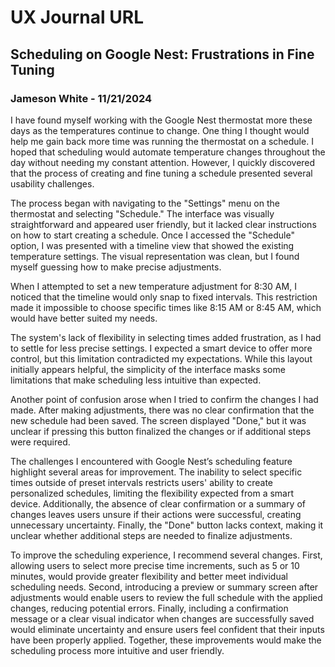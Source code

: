 # UX Journal URL



## Scheduling on Google Nest: Frustrations in Fine Tuning

### Jameson White - 11/21/2024

I have found myself working with the Google Nest thermostat more these days as the temperatures continue to change. One thing I thought would help me gain back more time was running the thermostat on a schedule. I hoped that scheduling would automate temperature changes throughout the day without needing my constant attention. However, I quickly discovered that the process of creating and fine tuning a schedule presented several usability challenges.

The process began with navigating to the "Settings" menu on the thermostat and selecting "Schedule." The interface was visually straightforward and appeared user friendly, but it lacked clear instructions on how to start creating a schedule. Once I accessed the "Schedule" option, I was presented with a timeline view that showed the existing temperature settings. The visual representation was clean, but I found myself guessing how to make precise adjustments.

When I attempted to set a new temperature adjustment for 8:30 AM, I noticed that the timeline would only snap to fixed intervals. This restriction made it impossible to choose specific times like 8:15 AM or 8:45 AM, which would have better suited my needs.

The system's lack of flexibility in selecting times added frustration, as I had to settle for less precise settings. I expected a smart device to offer more control, but this limitation contradicted my expectations. While this layout initially appears helpful, the simplicity of the interface masks some limitations that make scheduling less intuitive than expected.

Another point of confusion arose when I tried to confirm the changes I had made. After making adjustments, there was no clear confirmation that the new schedule had been saved. The screen displayed "Done," but it was unclear if pressing this button finalized the changes or if additional steps were required. 

The challenges I encountered with Google Nest’s scheduling feature highlight several areas for improvement. The inability to select specific times outside of preset intervals restricts users' ability to create personalized schedules, limiting the flexibility expected from a smart device. Additionally, the absence of clear confirmation or a summary of changes leaves users unsure if their actions were successful, creating unnecessary uncertainty. Finally, the "Done" button lacks context, making it unclear whether additional steps are needed to finalize adjustments.

To improve the scheduling experience, I recommend several changes. First, allowing users to select more precise time increments, such as 5 or 10 minutes, would provide greater flexibility and better meet individual scheduling needs. Second, introducing a preview or summary screen after adjustments would enable users to review the full schedule with the applied changes, reducing potential errors. Finally, including a confirmation message or a clear visual indicator when changes are successfully saved would eliminate uncertainty and ensure users feel confident that their inputs have been properly applied. Together, these improvements would make the scheduling process more intuitive and user friendly.

